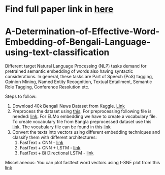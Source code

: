 # Find full paper link in [here](https://link.springer.com/chapter/10.1007/978-3-030-52856-0_35)
# A-Determination-of-Effective-Word-Embedding-of-Bengali-Language-using-text-classification
Different target Natural Language Processing (NLP) tasks demand for pretrained semantic embedding of words also having syntactic considerations. In general, these tasks are Part of Speech (PoS) tagging, Opinion Mining, Named Entity Recognition, Textual Entailment, Semantic Role Tagging, Conference Resolution etc.

Steps to follow:
1. Download 40k Bengali News Dataset from Kaggle. [Link](https://www.kaggle.com/zshujon/40k-bangla-newspaper-article)
2. Preprocess the dataset using [this](https://github.com/Shauqi/A-Determination-of-Effective-Word-Embedding-of-Bengali-Language-using-text-classification/blob/master/Preprocessing%20of%20Bengali%20Text.ipynb). For preprocessing following file is needed: [link](https://github.com/Shauqi/A-Determination-of-Effective-Word-Embedding-of-Bengali-Language-using-text-classification/blob/master/stopwords-bn.json). For ELMo embedding we have to create a vocabulary file. To create vocabulary file from Bangla preprocessed dataset use this [link](https://github.com/Shauqi/A-Determination-of-Effective-Word-Embedding-of-Bengali-Language-using-text-classification/blob/master/Creating%20Vocabulary%20File%20for%20ELMo.ipynb). The vocabulary file can be found in this [link](https://github.com/Shauqi/A-Determination-of-Effective-Word-Embedding-of-Bengali-Language-using-text-classification/blob/master/vocab.txt)
3. Convert the texts into vectors using different embedding techniques and classify them with different architectures:
    1. FastText + CNN - [link](https://github.com/Shauqi/A-Determination-of-Effective-Word-Embedding-of-Bengali-Language-using-text-classification/blob/master/FastText%20%2B%20CNN.ipynb)
    2. FastText + CNN + LSTM - [link](https://github.com/Shauqi/A-Determination-of-Effective-Word-Embedding-of-Bengali-Language-using-text-classification/blob/master/FastText%20%2B%20CNN%20%2B%20LSTM.ipynb)
    3. FastText + Bi Directional LSTM - [link](https://github.com/Shauqi/A-Determination-of-Effective-Word-Embedding-of-Bengali-Language-using-text-classification/blob/master/FastText%20%2B%20Bi-Directional%20LSTM.ipynb)
    


Miscellaneous:
You can plot fasttext word vectors using t-SNE plot from this [link](https://github.com/Shauqi/A-Determination-of-Effective-Word-Embedding-of-Bengali-Language-using-text-classification/blob/master/t-SNE%20Plot%20of%20FastText%20Embedding.ipynb)
